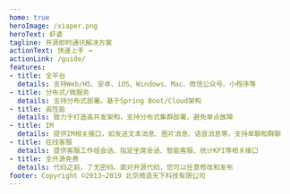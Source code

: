 ```yaml
---
home: true
heroImage: /xiaper.png
heroText: 虾婆
tagline: 开源即时通讯解决方案
actionText: 快速上手 →
actionLink: /guide/
features:
- title: 全平台
  details: 支持Web/H5、安卓、iOS、Windows、Mac、微信公众号、小程序等
- title: 分布式/微服务
  details: 支持分布式部署。基于Spring Boot/Cloud架构
- title: 高性能
  details: 致力于打造高并发架构，支持分布式集群部署，避免单点故障
- title: IM
  details: 提供IM相关接口，如发送文本消息、图片消息、语音消息等，支持单聊和群聊
- title: 在线客服
  details: 提供客服工作组会话、指定坐席会话、智能客服、统计KPI等相关接口
- title: 全开源免费
  details: 代码之前，了无密码。面对开源代码，您可以任意修改和发布
footer: Copyright ©2013~2019 北京微语天下科技有限公司
---
```

